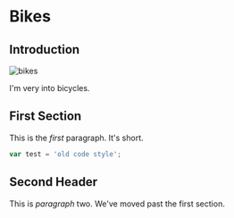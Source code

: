 # Bikes

## Introduction

![bikes](../app/assets/bmc_large.jpg)

I'm very into bicycles.

## First Section

This is the _first_ paragraph. It's short.

```js
var test = 'old code style';
```

## Second Header

This is *paragraph* two. We've moved past the first section.

